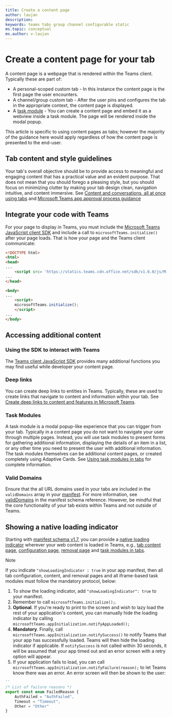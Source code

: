 ```yaml
---
title: Create a content page
author: laujan
description: 
keywords: teams tabs group channel configurable static
ms.topic: conceptual
ms.author: v-laujan
---
```

# Create a content page for your tab

A content page is a webpage that is rendered within the Teams client. Typically these are part of:

* A personal-scoped custom tab - In this instance the content page is the first page the user encounters.
* A channel/group custom tab - After the user pins and configures the tab in the appropriate context, the content page is displayed.
* A [task module](~/task-modules-and-cards/what-are-task-modules.md) - You can create a content page and embed it as a webview inside a task module. The page will be rendered inside the modal popup.

This article is specific to using content pages as tabs; however the majority of the guidance here would apply regardless of how the content page is presented to the end-user.

## Tab content and style guidelines

Your tab's overall objective should be to provide access to meaningful and engaging content that has a practical value and an evident purpose. That does not mean that you should forego a pleasing style, but you should focus on minimizing clutter by making your tab design clean, navigation intuitive, and content immersive. See [Content and conversations, all at once using tabs](~/tabs/design/tabs.md) and [Microsoft Teams app approval process guidance](~/concepts/deploy-and-publish/appsource/prepare/frequently-failed-cases.md)

## Integrate your code with Teams

For your page to display in Teams, you must include the [Microsoft Teams JavaScript client SDK](/javascript/api/overview/msteams-client?view=msteams-client-js-latest) and include a call to `microsoftTeams.initialize()` after your page loads. That is how your page and the Teams client communicate:

```html
<!DOCTYPE html>
<html>
<head>
...
    <script src= 'https://statics.teams.cdn.office.net/sdk/v1.6.0/js/MicrosoftTeams.min.js'></script>
...
</head>

<body>
...
    <script>
    microsoftTeams.initialize();
    </script>
...
</body>
```

## Accessing additional content

### Using the SDK to interact with Teams

The [Teams client JavaScript SDK](~/tabs/how-to/using-teams-client-sdk.md) provides many additional functions you may find useful while developer your content page.

### Deep links

You can create deep links to entities in Teams. Typically, these are used to create links that navigate to content and information within your tab. See [Create deep links to content and features in Microsoft Teams](~/concepts/build-and-test/deep-links.md).

### Task Modules

A task module is a modal popup-like experience that you can trigger from your tab. Typically in a content page you do not want to navigate your user through multiple pages. Instead, you will use task modules to present forms for gathering additional information, displaying the details of an item in a list, or any other time you need to present the user with additional information. The task modules themselves can be additional content pages, or created completely using Adaptive Cards. See [Using task modules in tabs](~/task-modules-and-cards/task-modules/task-modules-tabs.md) for complete information.

### Valid Domains

Ensure that the all URL domains used in your tabs are included in the `validDomains` array in your [manifest](~/concepts/build-and-test/apps-package.md). For more information, see [validDomains](~/resources/schema/manifest-schema.md#validdomains) in the manifest schema reference. However, be mindful that the core functionality of your tab exists within Teams and not outside of Teams.

## Showing a native loading indicator

Starting with [manifest schema v1.7](../../../resources/schema/manifest-schema.md), you can provide a [native loading indicator](../../../resources/schema/manifest-schema.md#showloadingindicator) wherever your web content is loaded in Teams, e.g., [tab content page](#integrate-your-code-with-teams), [configuration page](configuration-page.md), [removal page](removal-page.md) and [task modules in tabs](../../../task-modules-and-cards/task-modules/task-modules-tabs.md).

> [!NOTE]
> If you indicate  `"showLoadingIndicator : true`  in your app manifest, then all tab configuration, content, and removal pages and all iframe-based task modules must follow the mandatory protocol, below:

1. To show the loading indicator, add `"showLoadingIndicator": true` to your manifest. 
2. Remember to call `microsoftTeams.initialize();`.
3. **Optional**. If you're ready to print to the screen and wish to lazy load the rest of your application's content, you can manually hide the loading indicator by calling `microsoftTeams.appInitialization.notifyAppLoaded();`
4. **Mandatory**. Finally, call `microsoftTeams.appInitialization.notifySuccess()` to notify Teams that your app has successfully loaded. Teams will then hide the loading indicator if applicable. If  `notifySuccess`  is not called within 30 seconds, it will be assumed that your app timed out and an error screen with a retry option will appear.
5. If your application fails to load, you can call `microsoftTeams.appInitialization.notifyFailure(reason);` to let Teams know there was an error. An error screen will then be shown to the user:

```typescript
``
/* List of failure reasons */
export const enum FailedReason {
    AuthFailed = "AuthFailed",
    Timeout = "Timeout",
    Other = "Other"
}
```
>